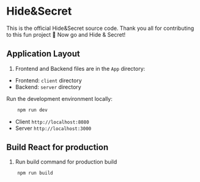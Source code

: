 # Hide&Secret

This is the official Hide&Secret source code. Thank you all for contributing to this fun project 🙏 Now go and Hide & Secret!

## Application Layout

1. Frontend and Backend files are in the `App` directory:

- Frontend: `client` directory
- Backend: `server` directory

Run the development environment locally:

```sh
    npm run dev
```
- Client `http://localhost:8080`
- Server `http://localhost:3000`

## Build React for production

1. Run build command for production build

```sh
    npm run build
```